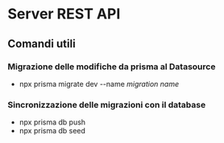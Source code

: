 # Server REST API

## Comandi utili

### Migrazione delle modifiche da prisma al Datasource

- npx prisma migrate dev --name *migration name*

### Sincronizzazione delle migrazioni con il database

- npx prisma db push
- npx prisma db seed


